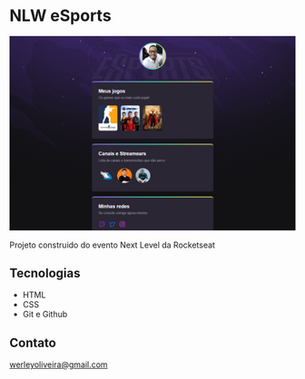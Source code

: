 # NLW eSports

![preview](./.github/preview.png)

Projeto construido do evento Next Level da Rocketseat

## Tecnologias

- HTML
- CSS
- Git e Github

## Contato

werleyoliveira@gmail.com

